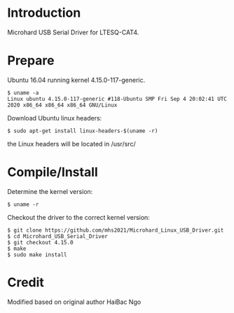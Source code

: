 # Introduction

Microhard USB Serial Driver for LTESQ-CAT4.

# Prepare

Ubuntu 16.04 running kernel 4.15.0-117-generic.

```
$ uname -a
Linux ubuntu 4.15.0-117-generic #118-Ubuntu SMP Fri Sep 4 20:02:41 UTC 2020 x86_64 x86_64 x86_64 GNU/Linux

```

Download Ubuntu linux headers:

```
$ sudo apt-get install linux-headers-$(uname -r)
```

the Linux headers will be located in /usr/src/

# Compile/Install

Determine the kernel version:

```
$ uname -r
```
Checkout the driver to the correct kernel version:

```
$ git clone https://github.com/mhs2021/Microhard_Linux_USB_Driver.git
$ cd Microhard_USB_Serial_Driver
$ git checkout 4.15.0
$ make 
$ sudo make install
```

# Credit

Modified based on original author HaiBac Ngo
